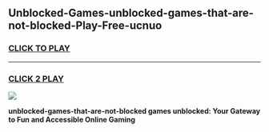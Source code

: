 
## Unblocked-Games-unblocked-games-that-are-not-blocked-Play-Free-ucnuo
<h3>
<a href="https://premium76.site?title=unblocked-games-that-are-not-blocked&ref=21A">CLICK TO PLAY</a></h3>
<hr>

<h3>
<a href="https://premium76.site?title=unblocked-games-that-are-not-blocked&ref=21A">CLICK 2 PLAY</a>
  
</h3>

<a href="https://premium76.site?title=unblocked-games-that-are-not-blocked&ref=21A"><img src="https://clearcache.store/games.png"></a>


**unblocked-games-that-are-not-blocked games unblocked: Your Gateway to Fun and Accessible Online Gaming**

